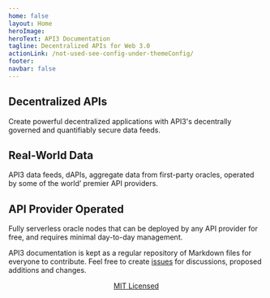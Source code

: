 ```yaml
---
home: false
layout: Home
heroImage: 
heroText: API3 Documentation
tagline: Decentralized APIs for Web 3.0
actionLink: /not-used-see-config-under-themeConfig/
footer:
navbar: false
---
```


<DocumentSetButtons/>

<!-- This is an original button:    actionText: Get Started →     -->


<div class="features">
  <div class="feature">
    <h2>Decentralized APIs</h2> 
    <p>Create powerful decentralized applications with API3's decentrally governed and quantifiably secure data feeds.
    </p>
  </div>
  <div class="feature">
    <h2>Real-World Data</h2> 
    <p>API3 data feeds, dAPIs, aggregate data from first-party oracles, operated by some of the world’ premier API providers.
    </p>
  </div>
  <div class="feature">
    <h2>API Provider Operated</h2> 
    <p>Fully serverless oracle nodes that can be deployed by any API provider for free, and requires minimal day-to-day management.
    </p>
  </div>
</div>


API3 documentation is kept as a regular repository of Markdown files for everyone to contribute. Feel free to create [issues](https://github.com/api3dao/api3-docs/issues) for discussions, proposed additions and changes.

<div style="text-align:center;"><a href="https://github.com/api3dao/api3-docs/blob/main/LICENSE" target="_license">MIT Licensed</a> <ExternalLinkImage/></div>
